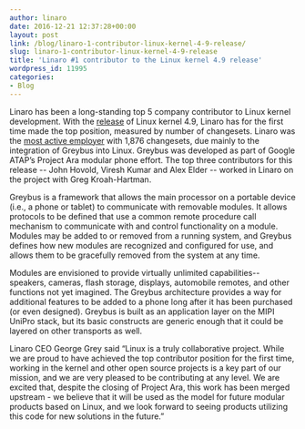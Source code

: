 ```yaml
---
author: linaro
date: 2016-12-21 12:37:28+00:00
layout: post
link: /blog/linaro-1-contributor-linux-kernel-4-9-release/
slug: linaro-1-contributor-linux-kernel-4-9-release
title: 'Linaro #1 contributor to the Linux kernel 4.9 release'
wordpress_id: 11995
categories:
- Blog
---
```


Linaro has been a long-standing top 5 company contributor to Linux kernel development.
With the [release](https://www.linux.com/news/linux-kernel-49-here-and-its-largest-release-ever) of Linux kernel 4.9, Linaro has for the first time made the top position, measured by number of changesets. Linaro was the [most active employer](https://lwn.net/Articles/708266/) with 1,876 changesets, due mainly to the integration of Greybus into Linux. Greybus was developed as part of Google ATAP’s Project Ara modular phone effort. The top three contributors for this release -- John Hovold, Viresh Kumar and Alex Elder -- worked in Linaro on the project with Greg Kroah-Hartman.

Greybus is a framework that allows the main processor on a portable device (i.e., a phone or tablet) to communicate with removable modules. It allows protocols to be defined that use a common remote procedure call mechanism to communicate with and control functionality on a module. Modules may be added to or removed from a running system, and Greybus defines how new modules are recognized and configured for use, and allows them to be gracefully removed from the system at any time.

Modules are envisioned to provide virtually unlimited capabilities--speakers, cameras, flash storage, displays, automobile remotes, and other functions not yet imagined. The Greybus architecture provides a way for additional features to be added to a phone long after it has been purchased (or even designed). Greybus is built as an application layer on the MIPI UniPro stack, but its basic constructs are generic enough that it could be layered on other transports as well.

Linaro CEO George Grey said “Linux is a truly collaborative project. While we are proud to have achieved the top contributor position for the first time, working in the kernel and other open source projects is a key part of our mission, and we are very pleased to be contributing at any level. We are excited that, despite the closing of Project Ara, this work has been merged upstream - we believe that it will be used as the model for future modular products based on Linux, and we look forward to seeing products utilizing this code for new solutions in the future.”
